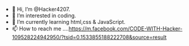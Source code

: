 - 👋 Hi, I’m @Hacker4207.
- 👀 I’m interested in coding.
- 🌱 I’m currently learning html,css & JavaScript.
- 📫 How to reach me ....https://m.facebook.com/CODE-WITH-Hacker-109528224942950/?tsid=0.1533855188222708&source=result

<!---
Hacker4207/Hacker4207 is a ✨ special ✨ repository because its `README.md` (this file) appears on your GitHub profile.
You can click the Preview link to take a look at your changes.
--->
